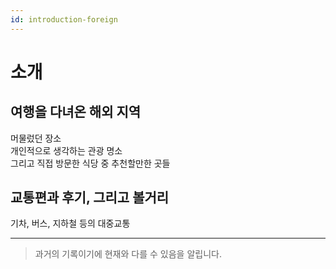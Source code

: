 ```yaml
---
id: introduction-foreign
---
```


# 소개

## 여행을 다녀온 해외 지역
머물렀던 장소  
개인적으로 생각하는 관광 명소  
그리고 직접 방문한 식당 중 추천할만한 곳들

## 교통편과 후기, 그리고 볼거리
기차, 버스, 지하철 등의 대중교통

---
> 과거의 기록이기에 현재와 다를 수 있음을 알립니다.